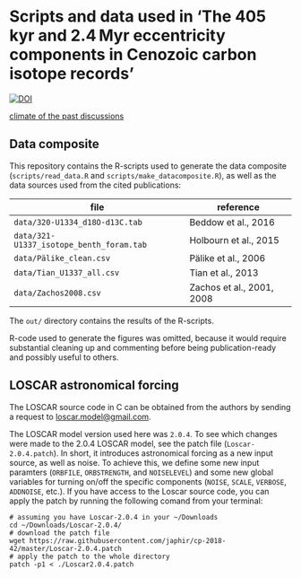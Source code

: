 # Scripts and data used in ‘The 405 kyr and 2.4 Myr eccentricity components in Cenozoic carbon isotope records’
[![DOI](https://zenodo.org/badge/157687257.svg)](https://zenodo.org/badge/latestdoi/157687257)

[climate of the past discussions](https://www.clim-past-discuss.net/cp-2018-42/)

## Data composite

This repository contains the R-scripts used to generate the data composite
(`scripts/read_data.R` and `scripts/make_datacomposite.R`), as well as the data
sources used from the cited publications:

| file                                     | reference                 |
|------------------------------------------|---------------------------|
| `data/320-U1334_d18O-d13C.tab`           | Beddow et al., 2016       |
| `data/321-U1337_isotope_benth_foram.tab` | Holbourn et al., 2015     |
| `data/Pälike_clean.csv`                  | Pälike et al., 2006       |
| `data/Tian_U1337_all.csv`                | Tian et al., 2013         |
| `data/Zachos2008.csv`                    | Zachos et al., 2001, 2008 |

The `out/` directory contains the results of the R-scripts.

R-code used to generate the figures was omitted, because it would require
substantial cleaning up and commenting before being publication-ready and 
possibly useful to others.

## LOSCAR astronomical forcing

The LOSCAR source code in C can be obtained from the authors by sending a
request to [loscar.model@gmail.com](mailto:loscar.model@gmail.com).

The LOSCAR model version used here was `2.0.4`. To see which changes were made
to the 2.0.4 LOSCAR model, see the patch file (`Loscar-2.0.4.patch`). In short,
it introduces astronomical forcing as a new input source, as well as noise. To
achieve this, we define some new input paramters (`ORBFILE`, `ORBSTRENGTH`, and
`NOISELEVEL`) and some new global variables for turning on/off the specific
components (`NOISE`, `SCALE`, `VERBOSE`, `ADDNOISE`, etc.). If you have access
to the Loscar source code, you can apply the patch by running the following comand
from your terminal:

```{bash}
# assuming you have Loscar-2.0.4 in your ~/Downloads
cd ~/Downloads/Loscar-2.0.4/
# download the patch file
wget https://raw.githubusercontent.com/japhir/cp-2018-42/master/Loscar-2.0.4.patch
# apply the patch to the whole directory
patch -p1 < ./Loscar2.0.4.patch
```
